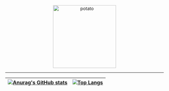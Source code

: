 <div align="center">
  <img src="https://media2.giphy.com/media/U1rlk8zdcAwbm/giphy.gif?cid=790b761120a74bda8d2ad5744adda51121d6c1e5e0cabd52&rid=giphy.gif&ct=g" alt="potato" align="center" width="200">
  <br />
</div>
<hr>

|[![Anurag's GitHub stats](https://github-readme-stats.vercel.app/api?username=zhy2on&line_height=20&theme=dracula&show_icons=true&card_width=600&hide_border=1)](https://github.com/zhy2on?tab=repositories)|[![Top Langs](https://github-readme-stats.vercel.app/api/top-langs/?username=zhy2on&layout=compact&theme=dracula&card_width=400&hide_border=1)](https://github.com/zhy2on?tab=repositories)|
|:---:|:---:|
